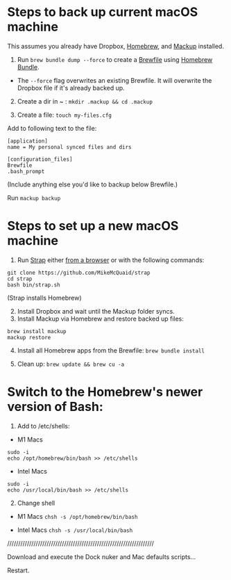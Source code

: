 # Steps to back up current macOS machine

This assumes you already have Dropbox, [Homebrew](https://brew.sh/), and [Mackup](https://github.com/lra/mackup) installed.

1) Run `brew bundle dump --force` to create a [Brewfile](https://github.com/Homebrew/homebrew-bundle) using [Homebrew Bundle](https://docs.brew.sh/Manpage#bundle-subcommand).
- The `--force` flag overwrites an existing Brewfile. It will overwrite the Dropbox file if it's already backed up.

2) Create a dir in ~ :
`mkdir .mackup && cd .mackup`

3) Create a file:
`touch my-files.cfg`

Add to following text to the file:

```
[application]
name = My personal synced files and dirs

[configuration_files]
Brewfile
.bash_prompt
```
(Include anything else you'd like to backup below Brewfile.)

Run `mackup backup`


# Steps to set up a new macOS machine

1) Run [Strap](https://macos-strap.herokuapp.com/) either [from a browser](https://macos-strap.herokuapp.com/) or with the following commands:

```
git clone https://github.com/MikeMcQuaid/strap
cd strap
bash bin/strap.sh
```

(Strap installs Homebrew)

2) Install Dropbox and wait until the Mackup folder syncs.
3) Install Mackup via Homebrew and restore backed up files:

```
brew install mackup
mackup restore
```

4) Install all Homebrew apps from the Brewfile:
 `brew bundle install`

5) Clean up:
`brew update && brew cu -a`

# Switch to the Homebrew's newer version of Bash:

1) Add to /etc/shells:

- M1 Macs

```
sudo -i
echo /opt/homebrew/bin/bash >> /etc/shells
```

- Intel Macs

```
sudo -i
echo /usr/local/bin/bash >> /etc/shells
```

2) Change shell

- M1 Macs
`chsh -s /opt/homebrew/bin/bash`

- Intel Macs
`chsh -s /usr/local/bin/bash`

///////////////////////////////////////////////////////////////////

Download and execute the Dock nuker and Mac defaults scripts...

Restart.
